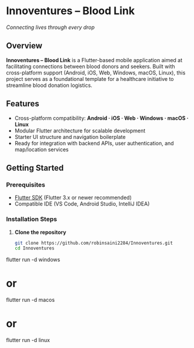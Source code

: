 # Innoventures – Blood Link  
_Connecting lives through every drop_

##  Overview
**Innoventures – Blood Link** is a Flutter-based mobile application aimed at facilitating connections between blood donors and seekers. Built with cross-platform support (Android, iOS, Web, Windows, macOS, Linux), this project serves as a foundational template for a healthcare initiative to streamline blood donation logistics.

##  Features
- Cross-platform compatibility: **Android · iOS · Web · Windows · macOS · Linux**
- Modular Flutter architecture for scalable development
- Starter UI structure and navigation boilerplate
- Ready for integration with backend APIs, user authentication, and map/location services

##  Getting Started

### Prerequisites
- [Flutter SDK](https://docs.flutter.dev/get-started/install) (Flutter 3.x or newer recommended)  
- Compatible IDE (VS Code, Android Studio, IntelliJ IDEA)

### Installation Steps
1. **Clone the repository**  
   ```bash
   git clone https://github.com/robinsaini2284/Innoventures.git
   cd Innoventures

flutter run -d windows
# or
flutter run -d macos
# or
flutter run -d linux

